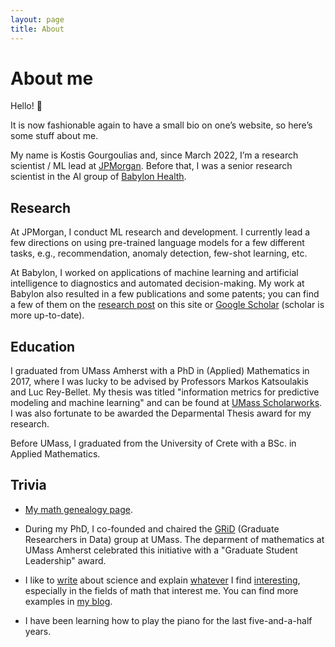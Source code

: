 ```yaml
---
layout: page
title: About
---
```


# About me

Hello! 👋

It is now fashionable again to have a small bio on one’s website, so here’s some stuff about me.

My name is Kostis Gourgoulias and, since March 2022, I’m a research scientist / ML lead at [JPMorgan](https://www.jpmorgan.com/technology/artificial-intelligence). Before that, I was a senior research scientist in the AI group of [Babylon Health](https://www.babylonhealth.com/).

## Research

At JPMorgan, I conduct ML research and development. I currently lead a few directions on using pre-trained language models for a few different tasks, e.g., recommendation, anomaly detection, few-shot learning, etc.

At Babylon, I worked on applications of machine learning and artificial intelligence to diagnostics and automated decision-making. My work at Babylon also resulted in a few publications and some patents; you can find a few of them on the [research post]({{site.url}}/Research/) on this site or [Google Scholar](https://scholar.google.com/citations?user=V1S7npsAAAAJ&hl=en) (scholar is more up-to-date).

## Education

I graduated from UMass Amherst with a PhD in (Applied) Mathematics in 2017, where I was lucky to be advised by Professors Markos Katsoulakis and Luc Rey-Bellet. My thesis was titled "information metrics for predictive modeling and machine learning" and can be found at [UMass Scholarworks](https://scholarworks.umass.edu/dissertations_2/1006/). I was also fortunate to be awarded the Deparmental Thesis award for my research.

Before UMass, I graduated from the University of Crete with a BSc. in Applied Mathematics.

## Trivia

- [My math genealogy page](https://www.genealogy.math.ndsu.nodak.edu/id.php?id=228804).

- During my PhD, I co-founded and chaired the [GRiD](https://github.com/gridclub) (Graduate Researchers in Data) group at UMass. The deparment of mathematics at UMass Amherst celebrated this initiative with a "Graduate Student Leadership" award.

- I like to [write](https://www.quora.com/profile/Kostis-Gourgoulias) about science and explain [whatever](https://inlieuofabettertitle.wordpress.com/) I find [interesting](https://github.com/kgourgou/Linear-Perceptron), especially in the fields of math that interest me. You can find more examples in [my blog](http://kgourgou.me).
- I have been learning how to play the piano for the last five-and-a-half years.
